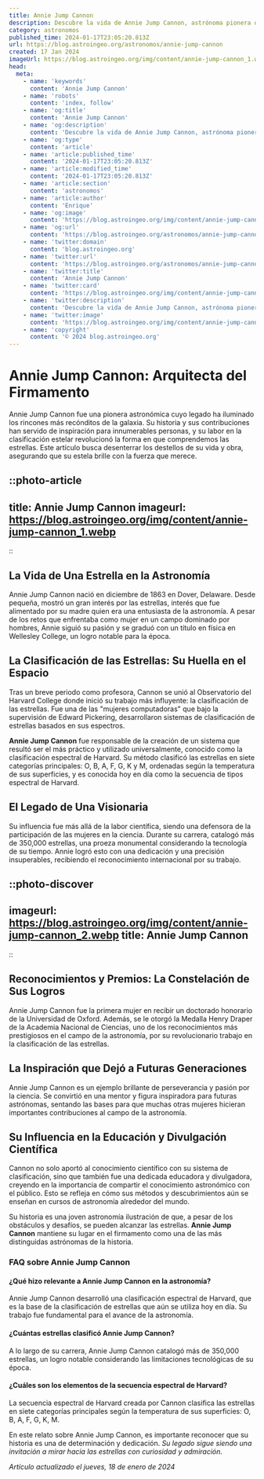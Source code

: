 ```yaml
---
title: Annie Jump Cannon
description: Descubre la vida de Annie Jump Cannon, astrónoma pionera que revolucionó la clasificación estelar y dejó una marca indeleble en la ciencia.
category: astronomos
published_time: 2024-01-17T23:05:20.813Z
url: https://blog.astroingeo.org/astronomos/annie-jump-cannon
created: 17 Jan 2024
imageUrl: https://blog.astroingeo.org/img/content/annie-jump-cannon_1.webp
head:
  meta:
    - name: 'keywords'
      content: 'Annie Jump Cannon'
    - name: 'robots'
      content: 'index, follow'
    - name: 'og:title'
      content: 'Annie Jump Cannon'
    - name: 'og:description'
      content: 'Descubre la vida de Annie Jump Cannon, astrónoma pionera que revolucionó la clasificación estelar y dejó una marca indeleble en la ciencia.'
    - name: 'og:type'
      content: 'article'
    - name: 'article:published_time'
      content: '2024-01-17T23:05:20.813Z'
    - name: 'article:modified_time'
      content: '2024-01-17T23:05:20.813Z'
    - name: 'article:section'
      content: 'astronomos'
    - name: 'article:author'
      content: 'Enrique'
    - name: 'og:image'
      content: 'https://blog.astroingeo.org/img/content/annie-jump-cannon_1.webp'
    - name: 'og:url'
      content: 'https://blog.astroingeo.org/astronomos/annie-jump-cannon'
    - name: 'twitter:domain'
      content: 'blog.astroingeo.org'
    - name: 'twitter:url'
      content: 'https://blog.astroingeo.org/astronomos/annie-jump-cannon'
    - name: 'twitter:title'
      content: 'Annie Jump Cannon'
    - name: 'twitter:card'
      content: 'https://blog.astroingeo.org/img/content/annie-jump-cannon_1.webp'
    - name: 'twitter:description'
      content: 'Descubre la vida de Annie Jump Cannon, astrónoma pionera que revolucionó la clasificación estelar y dejó una marca indeleble en la ciencia.'
    - name: 'twitter:image'
      content: 'https://blog.astroingeo.org/img/content/annie-jump-cannon_1.webp'
    - name: 'copyright'
      content: '© 2024 blog.astroingeo.org'
---
```

# Annie Jump Cannon: Arquitecta del Firmamento

Annie Jump Cannon fue una pionera astronómica cuyo legado ha iluminado los rincones más recónditos de la galaxia. Su historia y sus contribuciones han servido de inspiración para innumerables personas, y su labor en la clasificación estelar revolucionó la forma en que comprendemos las estrellas. Este artículo busca desenterrar los destellos de su vida y obra, asegurando que su estela brille con la fuerza que merece.


::photo-article
---
title: Annie Jump Cannon
imageurl: https://blog.astroingeo.org/img/content/annie-jump-cannon_1.webp
---
::


## La Vida de Una Estrella en la Astronomía

Annie Jump Cannon nació en diciembre de 1863 en Dover, Delaware. Desde pequeña, mostró un gran interés por las estrellas, interés que fue alimentado por su madre quien era una entusiasta de la astronomía. A pesar de los retos que enfrentaba como mujer en un campo dominado por hombres, Annie siguió su pasión y se graduó con un título en física en Wellesley College, un logro notable para la época.

## La Clasificación de las Estrellas: Su Huella en el Espacio

Tras un breve periodo como profesora, Cannon se unió al Observatorio del Harvard College donde inició su trabajo más influyente: la clasificación de las estrellas. Fue una de las "mujeres computadoras" que bajo la supervisión de Edward Pickering, desarrollaron sistemas de clasificación de estrellas basados en sus espectros.

**Annie Jump Cannon** fue responsable de la creación de un sistema que resultó ser el más práctico y utilizado universalmente, conocido como la clasificación espectral de Harvard. Su método clasificó las estrellas en siete categorías principales: O, B, A, F, G, K y M, ordenadas según la temperatura de sus superficies, y es conocida hoy en día como la secuencia de tipos espectral de Harvard.

## El Legado de Una Visionaria

Su influencia fue más allá de la labor científica, siendo una defensora de la participación de las mujeres en la ciencia. Durante su carrera, catalogó más de 350,000 estrellas, una proeza monumental considerando la tecnología de su tiempo. Annie logró esto con una dedicación y una precisión insuperables, recibiendo el reconocimiento internacional por su trabajo.


::photo-discover
---
imageurl: https://blog.astroingeo.org/img/content/annie-jump-cannon_2.webp
title: Annie Jump Cannon
---
::


## Reconocimientos y Premios: La Constelación de Sus Logros

Annie Jump Cannon fue la primera mujer en recibir un doctorado honorario de la Universidad de Oxford. Además, se le otorgó la Medalla Henry Draper de la Academia Nacional de Ciencias, uno de los reconocimientos más prestigiosos en el campo de la astronomía, por su revolucionario trabajo en la clasificación de las estrellas.

## La Inspiración que Dejó a Futuras Generaciones

Annie Jump Cannon es un ejemplo brillante de perseverancia y pasión por la ciencia. Se convirtió en una mentor y figura inspiradora para futuras astrónomas, sentando las bases para que muchas otras mujeres hicieran importantes contribuciones al campo de la astronomía.

## Su Influencia en la Educación y Divulgación Científica

Cannon no solo aportó al conocimiento científico con su sistema de clasificación, sino que también fue una dedicada educadora y divulgadora, creyendo en la importancia de compartir el conocimiento astronómico con el público. Esto se refleja en cómo sus métodos y descubrimientos aún se enseñan en cursos de astronomía alrededor del mundo.

Su historia es una joven astronomía ilustración de que, a pesar de los obstáculos y desafíos, se pueden alcanzar las estrellas. **Annie Jump Cannon** mantiene su lugar en el firmamento como una de las más distinguidas astrónomas de la historia.

### FAQ sobre Annie Jump Cannon

#### ¿Qué hizo relevante a Annie Jump Cannon en la astronomía?
Annie Jump Cannon desarrolló una clasificación espectral de Harvard, que es la base de la clasificación de estrellas que aún se utiliza hoy en día. Su trabajo fue fundamental para el avance de la astronomía.

#### ¿Cuántas estrellas clasificó Annie Jump Cannon?
A lo largo de su carrera, Annie Jump Cannon catalogó más de 350,000 estrellas, un logro notable considerando las limitaciones tecnológicas de su época.

#### ¿Cuáles son los elementos de la secuencia espectral de Harvard?
La secuencia espectral de Harvard creada por Cannon clasifica las estrellas en siete categorías principales según la temperatura de sus superficies: O, B, A, F, G, K, M.

En este relato sobre Annie Jump Cannon, es importante reconocer que su historia es una de determinación y dedicación. *Su legado sigue siendo una invitación a mirar hacia las estrellas con curiosidad y admiración.*

_Artículo actualizado el jueves, 18 de enero de 2024_